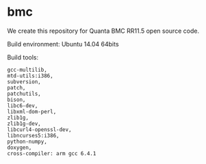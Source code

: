 # bmc
We create this repository for Quanta BMC RR11.5 open source code.

Build environment: Ubuntu 14.04 64bits

Build tools:

    gcc-multilib,
    mtd-utils:i386,
    subversion,
    patch,
    patchutils,
    bison,
    libc6-dev,
    libxml-dom-perl,
    zlib1g,
    zlib1g-dev,
    libcurl4-openssl-dev,
    libncurses5:i386,
    python-numpy,
    doxygen,
    cross-compiler: arm gcc 6.4.1

